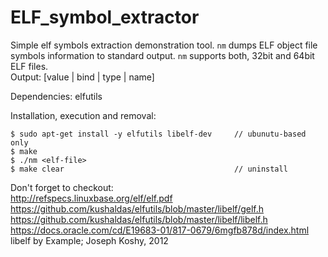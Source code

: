 # ELF_symbol_extractor
Simple elf symbols extraction demonstration tool. `nm` dumps ELF object file symbols information to standard output. `nm` supports both, 32bit and 64bit ELF files.  
Output: [value | bind | type | name]  
  
Dependencies: elfutils  
  
Installation, execution and removal:  
```
$ sudo apt-get install -y elfutils libelf-dev     // ubunutu-based only
$ make
$ ./nm <elf-file>
$ make clear                                      // uninstall
```
  
Don't forget to checkout:  
http://refspecs.linuxbase.org/elf/elf.pdf  
https://github.com/kushaldas/elfutils/blob/master/libelf/gelf.h  
https://github.com/kushaldas/elfutils/blob/master/libelf/libelf.h  
https://docs.oracle.com/cd/E19683-01/817-0679/6mgfb878d/index.html  
libelf by Example; Joseph Koshy, 2012
